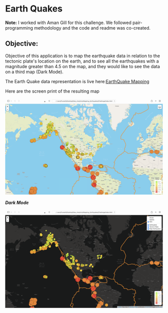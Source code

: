 # Earth Quakes

**Note:**
I worked with Aman Gill for this challenge. We followed pair-programming methodology and the code and readme was co-created.


## **Objective:**

Objective of this application is to map the earthquake data in relation to the tectonic plate's location on the earth, and to see all the earthquakes with a magnitude greater than 4.5 on the map, and they would like to see the data on a third map (Dark Mode).

The Earth Quake data representation is live here:[EarthQuake Mapping](https://pnimma01.github.io/Mapping_Earthquakes/)

Here are the screen print of the resulting map

![Street and Satellite Map](https://github.com/pnimma01/Mapping_Earthquakes/blob/3cdb9022481961bc4e87716e43521728f89c9be2/Challenge/C1_2.png)

***Dark Mode***

![Dark Mode](https://github.com/pnimma01/Mapping_Earthquakes/blob/3cdb9022481961bc4e87716e43521728f89c9be2/Challenge/Dark.png)
